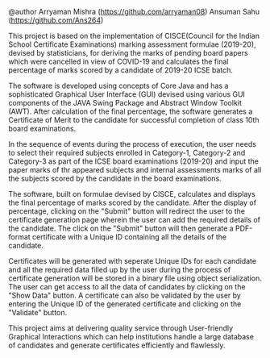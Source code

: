 @author Arryaman Mishra (https://github.com/arryaman08)
        Ansuman Sahu    (https://github.com/Ans264)

This project is based on the implementation of CISCE(Council for the Indian School Certificate Examinations) marking assessment formulae (2019-20), devised by statisticians, for deriving the marks of pending board papers which were cancelled in view of COVID-19 and calculates the final percentage of marks scored by a candidate of 2019-20 ICSE batch.

The software is developed using concepts of Core Java and has a sophisticated Graphical User Interface (GUI) devised using various GUI components of the JAVA Swing Package and Abstract Window Toolkit (AWT).
After calculation of the final percentage, the software generates a Certificate of Merit to the candidate for successful completion of class 10th board examinations. 

In the sequence of events during the process of execution, the user needs to select their required subjects enrolled in Category-1, Category-2 and Category-3 as part of the ICSE board examinations (2019-20) and input the paper marks of thr appeared subjects and internal assessments marks of all the subjects scored by the candidate in the board examinations. 

The software, built on formulae devised by CISCE, calculates and displays the final percentage of marks scored by the candidate. 
After the display of percentage, clicking on the "Submit" button will redirect the user to the certificate generation page wherein the user can add the required details of the candidate. The click on the "Submit" button will then generate a PDF-format certificate with a Unique ID containing all the details of the candidate.

Certificates will be generated with seperate Unique IDs for each candidate and all the required data filled up by the user during the process of certificate generation will be stored in a binary file using object serialization. The user can get access to all the data of candidates by clicking on the "Show Data" button. A certificate can also be validated by the user by entering the Unique ID of the generated certificate and clicking on the "Validate" button.

This project aims at delivering quality service through User-friendly Graphical Interactions which can help institutions handle a large database of candidates and generate certificates efficiently and flawlessly.